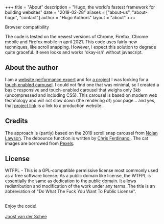 +++
title = "About"
description = "Hugo, the world's fastest framework for building websites"
date = "2019-02-28"
aliases = ["about-us", "about-hugo", "contact"]
author = "Hugo Authors"
layout = "about"
+++



Browser compatibility
<p>The code is tested on the newest versions of Chrome, Firefox, Chrome mobile and Firefox mobile in april 2021. This code uses fairly new techniques, like scroll snapping. However, I expect this solution to degrade quite graceful. It even looks and works 'okay-ish' without javascript.</p>

<h2>About the author</h2>
<p>I am a <a href="https://www.usecue.com/">website performance expert</a> and for <a href="https://www.usecue.com/portfolio/poet-vermaat/">a project</a> I was looking for a <a href="https://www.usecue.com/blog/carousel-with-scroll-snap/">touch enabled carousel</a>. I could not find one that was minimal, so I created a basic responsive and touch-enabled carousel that weighs only 3kb (uncompressed and including CSS). This carousel is based on modern web technology and will not slow down (the rendering of) your page... and yes, that <a href="https://petervermaat.nl/">project link</a> is a link to a production website.</p>

<h2>Credits</h2>
<p>The approach is (partly) based on the 2019 scroll snap carousel from <a href="https://nolanlawson.com">Nolan Lawson</a>. The debounce function is written by <a href="https://gomakethings.com">Chris Ferdinandi</a>. The cat images are borrowed from <a href="https://www.pexels.com/">Pexels</a>.</p>

<h2>License</h2>
<p>WTFPL - This is a GPL-compatible permissive license most commonly used as a free software license. As a public domain like license, the WTFPL is essentially the same as dedication to the public domain. It allows redistribution and modification of the work under any terms. The title is an abbreviation of "Do What The Fuck You Want To Public License".</p>

<p><br />Enjoy the code!<br /><br /><a href="https://www.usecue.com/">Joost van der Schee</a></p>

<br /><br /><br /><br />
